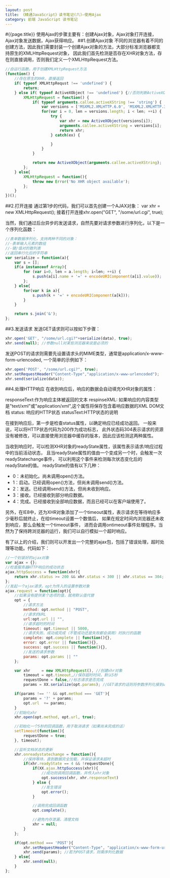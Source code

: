 ```yaml
---
layout: post
title: 《精通JavaScript》读书笔记(六)—使用Ajax
category: 前端 JavaScript 读书笔记
---
```

#{{page.title}}
使用Ajax的步骤主要有：创建Ajax对象，Ajax对象打开连接，Ajax对象发送数据，Ajax获得响应。
##1.创建Ajax对象
不同的浏览器有着不同的创建方法，因此我们需要封装一个创建Ajax对象的方法，大部分标准浏览器都支持原生的XMLHttpRequest对象，
因此我们首先检测是否存在XHR对象方法，存在则直接调用，否则我们定义一个XMLHttpRequest方法。

```javascript
//自运行函数，用于创建XMLHttpRequest方法
(function() {
	//存在原生的XHR，直接返回
	if( typeof XMLHttpRequst !== 'undefined') {
		return;
	} else if( typeof ActiveXObject !== 'undefined') {//否则判断ActiveXObject
		XMLHttpRequest = function() {
			if( typeof arguments.callee.activeXString !== 'string') {
				var versions = ['MSXML2.XMLHTTP.6.0', 'MSXML2.XMLHTTP.3.0', 'MSXML2.XMLHTTP'];
				for(var i = 0, len = versions.length; i < len; ++i) {
					try {
						var xhr = new ActiveXObject(versions[i]);
						arguments.callee.activeXString = versions[i];
						return xhr;
					} catch(ex) {

					}
				}
			}

			return new ActiveXObject(arguments.callee.activeXString);
		};
	} else{
		XMLHttpRequest = function(){
			throw new Error('No XHR object available');
		};
	}
})();
```
##2.打开连接
通过第1步的代码，我们可以首先创建一个AJAX对象：
var xhr = new XMLHttpRequest(); 接着打开连接xhr.open("GET", "/some/url.cgi", true);

当然，我们通过后台异步的发送请求，自然先要对请求参数进行序列化，以下是一个序列化函数：

```javascript
//表单数据序列化，支持两种不同的对象：
//-表单输入元素的数组
//-键/值对的散列表
//返回串行化后的字符串
var serialize = function(a){
	var s = [];
	if(a instanceof Array){
		for (var i=0, len = a.length; i<len; ++i) {
			s.push(a[i].name + '=' + encodeURIComponent(a[i].value));
		};
	} else{
		for(var k in a){
			s.push(k + '=' + encodeURIComponent(a[k]));
		}
	}

	return s.join('&');
};
```
##3.发送请求
发送GET请求则可以按如下步骤：

```javascript
xhr.open('GET', "/some/url.cgi?"+serialize(data), true);
xhr.send(null); //参数null对某些浏览器来说是必须的
```
发送POST的请求则需要先设置请求头的MIME类型，通常是application/x-www-form-urlencoded, 一个简单的示例如下：

```javascript
xhr.open('POST', "/some/url.cgi?", true);
xhr.setRequestHeader("Content-Type","application/x-www-urlencoded");
xhr.send(serialize(data));
```
##4.处理HTTP响应
在收到响应后，响应的数据会自动填充XHR对象的属性：

responseText:作为响应主体被返回的文本
respinseXML: 如果响应的内容类型是"text/xml"或"application/xml",这个属性将保存包含着响应数据的XML DOM文档
status: 响应的HTTP状态
statusText:HTTP状态的说明

在接到响应后，第一步是检查status属性，以确定响应已经成功返回。
一般来说，可以将HTTP状态代码为200作为成功标志，
此外状态码304表示请求的资源没有被修改，可以直接使用浏览器中缓存的版本，因此应该检测这两种属性。

当收到响应时，可以检测XHR对象的readyState属性，该属性表示请求/响应过程中的当前活动状态，
且当readyState属性的值由一个变成另一个时，会触发一次readyStatechange事件，
可以利用这个事件来检测每次状态变化后的readyState的值。 readyState的值有以下几种：

* 0：未初始化。尚未调用open()方法。
* 1：启动。已经调用open()方法，但尚未调用send()方法。
* 2：发送。已经调用send()方法，但尚未收到响应。
* 3：接收。已经接收到部分响应数据。
* 4：完成。已经接收到全部响应数据，而且已经可以在客户端使用了。

另外，在IE8中，还为XHR对象添加了一个timeout属性，表示请求在等待响应多少毫秒后就终止，在给timeout设置一个数值后，
如果在规定时间内浏览器还未收到响应，那么会触发一个timeout事件，
进而会调用ontimeout事件处理程序。当然为了保持跨浏览器的运行，我们可以自行模拟一个超时响应。

有了以上的介绍，我们则可以开发出一个完整的ajax包，包括了错误处理，超时处理等功能。代码如下：

```javascript
//一个封装好的ajax对象
var ajax = {};
//检查服务器HTTP响应的成功状态
ajax.httpSuccess = function(xhr){
	return xhr.status >= 200 && xhr.status < 300 || xhr.status == 304;
};
//发起一个ajax请求，opt为传入的设置参数对象
ajax.request = function(opt){
	//如果没有提供某个选项的值，就用默认值代替
	opt = {
		//请求方法
		method: opt.method || "POST",
		//请求的URL
		url:opt.url || "",
		//请求超时的时间
		timeout: opt.timeout || 5000,
		//请求失败、成功或完成（不管成功还是失败都会调用）时执行的函数
		complete: opt.complete || function(){},
		error: opt.error || function(){},
		success: opt.success || function(){},
		//发送的请求参数
		params: opt.params || ""
	};

	var xhr 	= new XMLHttpRequest(), //创建xhr对象
		timeout = opt.timeout,//保存超时时间，默认5秒
		requestDone = false,//标志请求是否完成
		params = XX.serialize(opt.params); //GET请求的话则将参数序列化接到url后面

	if(params !== '' && opt.method === 'GET'){
		params = '?' + params;
		opt.url  += params;
	}
	//初始化xhr
	xhr.open(opt.method, opt.url, true);

	//初始化一个5秒的回调函数，用于取消请求（如果尚未完成的话）
	setTimeout(function(){
		requestDone = true;
	}, timeout);

	//监听文档状态的更新
	xhr.onreadystatechange = function(){
		//保持等待，直到数据完全加载，并保证请求未超时
		if(xhr.readyState == 4 && !requestDone){
			if(XX.ajax.httpSuccess(xhr)){
				//成功则调用回调函数，并传入xhr对象
				opt.success(xhr, xhr.responseText)
			} else {
				//发生错误
				opt.error();
			}

			//调用完成回调函数
			opt.complete();

			//避免内存泄漏，清理文档
			xhr = null;
		}
	};

	if(opt.method === 'POST'){
		xhr.setRequestHeader("Content-Type", "application/x-www-form-urlencoded");
		xhr.send(params); //若为POST请求，则需序列化数据
	} else{
		xhr.send(null);
	}
};
```
